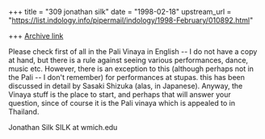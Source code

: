 +++
title = "309 jonathan silk"
date = "1998-02-18"
upstream_url = "https://list.indology.info/pipermail/indology/1998-February/010892.html"

+++
[Archive link](https://list.indology.info/pipermail/indology/1998-February/010892.html)

Please check first of all in the Pali Vinaya in English -- I do not have a
copy at hand, but there is a rule against seeing various performances,
dance, music etc. However, there is an exception to this (although perhaps
not in the Pali -- I don't remember) for performances at stupas. this has
been discussed in detail by Sasaki Shizuka (alas, in Japanese). Anyway, the
Vinaya stuff is the place to start, and perhaps that will answer your
question, since of course it is the Pali vinaya which is appealed to in
Thailand.

Jonathan Silk
SILK at wmich.edu



